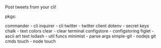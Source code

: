 Post tweets from your cli!

pkgs:

commander - cli
inquirer - cli
twitter - twitter client
dotenv - secret keys
chalk - text colors
clear - clear terminal
configstore - configstoring
figlet - ascii art text
lodash - util funcs
minimist - parse args
simple-git - nodejs git cmds
touch - node touch
